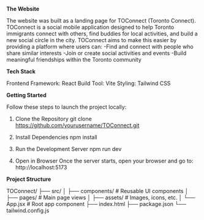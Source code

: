 **The Website**

The website was built as a landing page for TOConnect (Toronto Connect). TOConnect is a social mobile application designed to help Toronto immigrants connect with others, find buddies for local activities, and build a new social circle in the city. TOConnect aims to make this easier by providing a platform where users can:
  -Find and connect with people who share similar interests
  -Join or create social activities and events
  -Build meaningful friendships within the Toronto community

**Tech Stack**

Frontend Framework: React
Build Tool: Vite
Styling: Tailwind CSS

**Getting Started**

Follow these steps to launch the project locally:

1. Clone the Repository
git clone https://github.com/yourusername/TOConnect.git

2. Install Dependencies
npm install

3. Run the Development Server
npm run dev

4. Open in Browser
Once the server starts, open your browser and go to:
http://localhost:5173

**Project Structure**

TOConnect/
├── src/
│   ├── components/   # Reusable UI components
│   ├── pages/        # Main page views
│   ├── assets/       # Images, icons, etc.
│   └── App.jsx       # Root app component
├── index.html
├── package.json
└── tailwind.config.js
